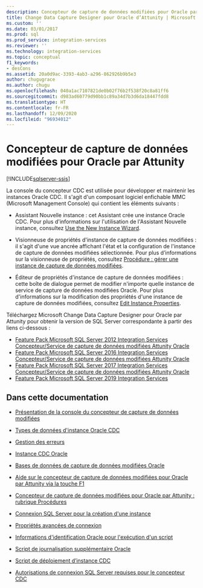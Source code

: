 ```yaml
---
description: Concepteur de capture de données modifiées pour Oracle par Attunity
title: Change Data Capture Designer pour Oracle d’Attunity | Microsoft Docs
ms.custom: ''
ms.date: 03/01/2017
ms.prod: sql
ms.prod_service: integration-services
ms.reviewer: ''
ms.technology: integration-services
ms.topic: conceptual
f1_keywords:
- desCons
ms.assetid: 20a0d9ac-3393-4ab3-a296-862926b9b5e3
author: chugugrace
ms.author: chugu
ms.openlocfilehash: 040a1ac7107821de0b02f76b2f538f20c8a81ff6
ms.sourcegitcommit: d983ad60779d90bb1c89a34d7b3d6da18447fdd8
ms.translationtype: HT
ms.contentlocale: fr-FR
ms.lasthandoff: 12/09/2020
ms.locfileid: "96934012"
---
```

# <a name="change-data-capture-designer-for-oracle-by-attunity"></a>Concepteur de capture de données modifiées pour Oracle par Attunity

[!INCLUDE[sqlserver-ssis](../../includes/applies-to-version/sqlserver-ssis.md)]


  La console du concepteur CDC est utilisée pour développer et maintenir les instances Oracle CDC. Il s'agit d'un composant logiciel enfichable MMC (Microsoft Management Console) qui contient les éléments suivants :  
  
-   Assistant Nouvelle instance : cet Assistant crée une instance Oracle CDC. Pour plus d'informations sur l'utilisation de l'Assistant Nouvelle instance, consultez [Use the New Instance Wizard](../../integration-services/change-data-capture/use-the-new-instance-wizard.md).  
  
-   Visionneuse de propriétés d'instance de capture de données modifiées : il s'agit d'une vue ancrée affichant l'état et la configuration de l'instance de capture de données modifiées sélectionnée. Pour plus d’informations sur la visionneuse de propriétés, consultez [Procédure : gérer une instance de capture de données modifiées](../../integration-services/change-data-capture/how-to-manage-a-cdc-instance.md).  
  
-   Éditeur de propriétés d'instance de capture de données modifiées : cette boîte de dialogue permet de modifier n'importe quelle instance de service de capture de données modifiées Oracle. Pour plus d'informations sur la modification des propriétés d'une instance de capture de données modifiées, consultez [Edit Instance Properties](../../integration-services/change-data-capture/edit-instance-properties.md).  
  
 Téléchargez Microsoft Change Data Capture Designer pour Oracle par Attunity pour obtenir la version de SQL Server correspondante à partir des liens ci-dessous :

- [Feature Pack Microsoft SQL Server 2012 Integration Services Concepteur/Service de capture de données modifiées Attunity Oracle](https://www.microsoft.com/download/details.aspx?id=51606)
- [Feature Pack Microsoft SQL Server 2016 Integration Services Concepteur/Service de capture de données modifiées Attunity Oracle](https://www.microsoft.com/download/details.aspx?id=55802)
- [Feature Pack Microsoft SQL Server 2017 Integration Services Concepteur/Service de capture de données modifiées Attunity Oracle](https://www.microsoft.com/download/details.aspx?id=56610)
- [Feature Pack Microsoft SQL Server 2019 Integration Services](https://www.microsoft.com/download/details.aspx?id=100303) 
  
## <a name="in-this-documentation"></a>Dans cette documentation  
  
-   [Présentation de la console du concepteur de capture de données modifiées](../../integration-services/change-data-capture/the-cdc-designer-console-introduction.md)  
  
-   [Types de données d'instance Oracle CDC](../../integration-services/change-data-capture/oracle-cdc-instance-data-types.md)  
  
-   [Gestion des erreurs](../../integration-services/change-data-capture/error-handling.md)  
  
-   [Instance CDC Oracle](../../integration-services/change-data-capture/the-oracle-cdc-instance.md)  
  
-   [Bases de données de capture de données modifiées Oracle](../../integration-services/change-data-capture/the-oracle-cdc-databases.md)  
  
-   [Aide sur le concepteur de capture de données modifiées pour Oracle par Attunity via la touche F1](../../integration-services/change-data-capture/change-data-capture-designer-for-oracle-by-attunity-f1-help-reference.md)  
  
-   [Concepteur de capture de données modifiées pour Oracle par Attunity : rubrique Procédures](../../integration-services/change-data-capture/change-data-capture-designer-for-oracle-by-attunity-how-to-guide.md)  
  
-   [Connexion SQL Server pour la création d'une instance](../../integration-services/change-data-capture/sql-server-connection-for-instance-creation.md)  
  
-   [Propriétés avancées de connexion](../../integration-services/change-data-capture/advanced-connection-properties.md)  
  
-   [Informations d'identification Oracle pour l'exécution d'un script](../../integration-services/change-data-capture/oracle-credentials-for-running-script.md)  
  
-   [Script de journalisation supplémentaire Oracle](../../integration-services/change-data-capture/oracle-supplemental-logging-script.md)  
  
-   [Script de déploiement d’instance CDC](../../integration-services/change-data-capture/cdc-instance-deployment-script.md)  
  
-   [Autorisations de connexion SQL Server requises pour le concepteur CDC](../../integration-services/change-data-capture/sql-server-connection-required-permissions-for-the-cdc-designer.md)  
  
  
